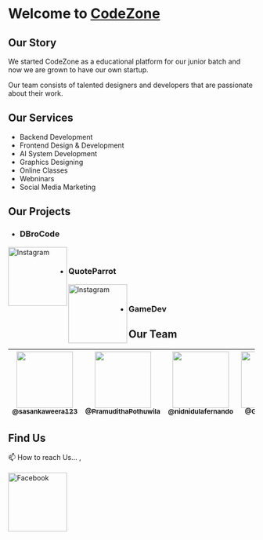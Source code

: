 # Welcome to [CodeZone](https://code-zone.tech/)

## Our Story

We started CodeZone as a educational platform for our junior batch and now we are grown to have our own startup.

Our team consists of talented designers and developers that are passionate about their work.

## Our Services

- Backend Development
- Frontend Design & Development
- AI System Development
- Graphics Designing
- Online Classes
- Webninars
- Social Media Marketing

## Our Projects

- ### DBroCode 
<a href="https://www.instagram.com/d_bro_code/">
  <img align="left" alt="Instagram" width="120px" src="https://img.shields.io/badge/Instagram-E4405F?style=for-the-badge&logo=instagram&logoColor=white" />
</a> </br>

- ### QuoteParrot
<a href="https://www.instagram.com/quote_codezone/">
  <img align="left" alt="Instagram" width="120px" src="https://img.shields.io/badge/Instagram-E4405F?style=for-the-badge&logo=instagram&logoColor=white" />
</a> </br>

- ### GameDev


## Our Team

| [<img  src="https://github.com/sasankaweera123.png?size=115" width="115"><br><sub>@sasankaweera123</sub>](https://github.com/sasankaweera123) | [<img  src="https://github.com/PramudithaPothuwila.png?size=115" width="115"><br><sub>@PramudithaPothuwila</sub>](https://github.com/PramudithaPothuwila) | [<img  src="https://github.com/nidnidulafernando.png?size=115" width="115"><br><sub>@nidnidulafernando</sub>](https://github.com/nidnidulafernando) | [<img src="https://github.com/Gayashani00.png?size=250" width="115"><br><sub>@Gayashani00</sub>](https://github.com/Gayashani00) |  [<img src="https://github.com/PavinduC.png?size=250" width="115"><br><sub>@PavinduC</sub>](https://github.com/PavinduC) |
| :---------------------------------------------------------------------------------------------------------------------: | :----------------------------------------------------------------------------------------------------------------------------------: | :-------------------------------------------------------------------------------------------------------------------: |:-------------------------------------------------------------------------------------------------------------------: |:-------------------------------------------------------------------------------------------------------------------: |


## Find Us

📫 How to reach Us... , </br></br>
<a href="https://www.facebook.com/codezonetech/">
  <img align="left" alt="Facebook" width="120px" src="https://img.shields.io/badge/Facebook-1877F2?style=for-the-badge&logo=facebook&logoColor=white" />
</a>
